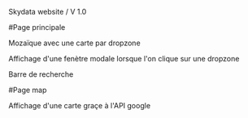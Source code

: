 Skydata website / V 1.0

#Page principale

Mozaïque avec une carte par dropzone

Affichage d'une fenètre modale lorsque l'on clique sur une dropzone

Barre de recherche

#Page map 

Affichage d'une carte graçe à l'API google




